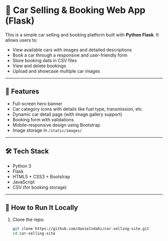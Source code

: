 # 🚗 Car Selling & Booking Web App (Flask)

This is a simple car selling and booking platform built with **Python Flask**. It allows users to:

- View available cars with images and detailed descriptions
- Book a car through a responsive and user-friendly form
- Store booking data in CSV files
- View and delete bookings
- Upload and showcase multiple car images

---

## 📸 Features

- Full-screen hero banner
- Car category icons with details like fuel type, transmission, etc.
- Dynamic car detail page (with image gallery support)
- Booking form with validations
- Mobile-responsive design using Bootstrap
- Image storage in `/static/images/`

---

## 🛠 Tech Stack

- Python 3
- Flask
- HTML5 + CSS3 + Bootstrap
- JavaScript
- CSV (for booking storage)

---

## 🚀 How to Run It Locally

1. Clone the repo:
   ```bash
   git clone https://github.com/danielndahi/car-selling-site.git
   cd car-selling-site
